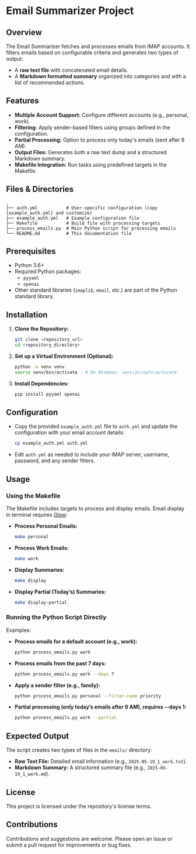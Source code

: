 # Email Summarizer Project

## Overview
The Email Summarizer fetches and processes emails from IMAP accounts. It filters emails based on configurable criteria and generates two types of output:
- A **raw text file** with concatenated email details.
- A **Markdown formatted summary** organized into categories and with a list of recommended actions.

## Features
- **Multiple Account Support:** Configure different accounts (e.g., personal, work).
- **Filtering:** Apply sender-based filters using groups defined in the configuration.
- **Partial Processing:** Option to process only today's emails (sent after 9 AM).
- **Output Files:** Generates both a raw text dump and a structured Markdown summary.
- **Makefile Integration:** Run tasks using predefined targets in the Makefile.

## Files & Directories
```
.
├── auth.yml           # User-specific configuration (copy [example_auth.yml] and customize)
├── example_auth.yml   # Example configuration file
├── Makefile           # Build file with processing targets
├── process_emails.py  # Main Python script for processing emails
└── README.md          # This documentation file
```

## Prerequisites
- Python 3.6+
- Required Python packages:
  - `pyyaml`
  - `openai`
- Other standard libraries (`imaplib`, `email`, etc.) are part of the Python standard library.

## Installation
1. **Clone the Repository:**
   ```bash
   git clone <repository_url>
   cd <repository_directory>
   ```
2. **Set up a Virtual Environment (Optional):**
   ```bash
   python -m venv venv
   source venv/bin/activate   # On Windows: venv\Scripts\activate
   ```
3. **Install Dependencies:**
   ```bash
   pip install pyyaml openai
   ```

## Configuration
- Copy the provided `example_auth.yml` file to `auth.yml` and update the configuration with your email account details:
  ```bash
  cp example_auth.yml auth.yml
  ```
- Edit `auth.yml` as needed to include your IMAP server, username, password, and any sender filters.

## Usage

### Using the Makefile
The Makefile includes targets to process and display emails. Email display in terminal requires [Glow](https://github.com/charmbracelet/glow):
- **Process Personal Emails:**
  ```bash
  make personal
  ```
- **Process Work Emails:**
  ```bash
  make work
  ```
- **Display Summaries:**
  ```bash
  make display
  ```
- **Display Partial (Today’s) Summaries:**
  ```bash
  make display-partial
  ```

### Running the Python Script Directly
Examples:
- **Process emails for a default account (e.g., work):**
  ```bash
  python process_emails.py work
  ```
- **Process emails from the past 7 days:**
  ```bash
  python process_emails.py work --days 7
  ```
- **Apply a sender filter (e.g., family):**
  ```bash
  python process_emails.py personal --filter-name priority
  ```
- **Partial processing (only today’s emails after 9 AM), requires --days 1:**
  ```bash
  python process_emails.py work --partial
  ```

## Expected Output
The script creates two types of files in the `emails/` directory:
- **Raw Text File:** Detailed email information (e.g., `2025-05-19_1_work.txt`).
- **Markdown Summary:** A structured summary file (e.g., `2025-05-19_1_work.md`).

## License
This project is licensed under the repository's license terms.

## Contributions
Contributions and suggestions are welcome. Please open an issue or submit a pull request for improvements or bug fixes.
